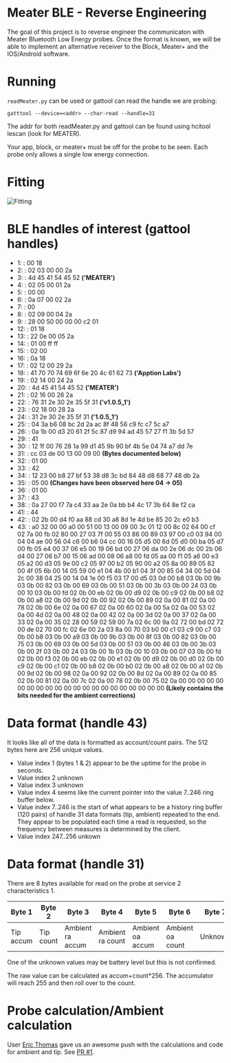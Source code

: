 # Meater BLE - Reverse Engineering
The goal of this project is to reverse engineer the communicaton with Meater Bluetooth Low Energy probes. Once the format is known, we will be able to implement an alternative receiver to the Block, Meater+ and the IOS/Android software.

# Running
`readMeater.py` can be used or gattool can read the handle we are probing:

`gatttool --device=<addr> --char-read --handle=31`

The addr for both readMeater.py and gattool can be found using hcitool lescan (look for MEATER).

Your app, block, or meater+ must be off for the probe to be seen. Each probe only allows a single low energy connection.

# Fitting
![Fitting](https://github.com/nathanfaber/meaterble/blob/master/initialFit.png?raw=true)

# BLE handles of interest (gattool handles)
* 1: : 00 18
* 2: : 02 03 00 00 2a
* 3: : 4d 45 41 54 45 52 **('MEATER')**
* 4: : 02 05 00 01 2a
* 5: : 00 00
* 6: : 0a 07 00 02 2a
* 7: : 00
* 8: : 02 09 00 04 2a
* 9: : 28 00 50 00 00 00 c2 01
* 12: : 01 18
* 13: : 22 0e 00 05 2a
* 14: : 01 00 ff ff
* 15: : 02 00
* 16: : 0a 18
* 17: : 02 12 00 29 2a
* 18: : 41 70 70 74 69 6f 6e 20 4c 61 62 73 **('Apption Labs')**
* 19: : 02 14 00 24 2a
* 20: : 4d 45 41 54 45 52 **('MEATER')**
* 21: : 02 16 00 26 2a
* 22: : 76 31 2e 30 2e 35 5f 31 **('v1.0.5_1')**
* 23: : 02 18 00 28 2a
* 24: : 31 2e 30 2e 35 5f 31 **('1.0.5_1')**
* 25: : 04 3a b6 08 bc 2d 2a ac 8f 48 56 c9 fc c7 5c a7
* 26: : 0a 1b 00 d3 20 61 2f 5c 87 d9 94 ad 45 57 27 f1 3b 5d 57
* 29: : 41
* 30: : 12 1f 00 76 28 1a 99 d1 45 9b 90 bf 4b 5e 04 74 a7 dd 7e
* 31: : cc 03 de 00 13 00 09 00 **(Bytes documented below)**
* 32: : 01 00
* 33: : 42
* 34: : 12 23 00 b8 27 bf 53 38 d8 3c bd 84 48 d8 68 77 48 db 2a
* 35: : 05 00 **(Changes have been observed here 04 -> 05)**
* 36: : 01 00
* 37: : 43
* 38: : 0a 27 00 f7 7a c4 33 aa 2e 0a bb b4 4c 17 3b 64 8e f2 ca
* 41: : 44
* 42: : 02 2b 00 d4 f0 aa 88 cd 30 a8 8d 1e 4d be 85 20 2c e0 b3
* 43: : a0 32 00 00 a0 00 51 00 13 00 09 00 3c 01 12 00 8c 02 64 00 cf 02 7a 00 fb 02 80 00 27 03 7f 00 55 03 86 00 89 03 97 00 c0 03 94 00 04 04 ae 00 56 04 c6 00 b6 04 cc 00 16 05 d5 00 6d 05 d0 00 ba 05 d7 00 fb 05 e4 00 37 06 e5 00 19 06 bd 00 27 06 da 00 2e 06 dc 00 2b 06 d4 00 27 06 b7 00 15 06 ad 00 08 06 a8 00 fd 05 aa 00 f1 05 a6 00 e3 05 a2 00 d3 05 9e 00 c2 05 97 00 b2 05 90 00 a2 05 8a 00 89 05 82 00 4f 05 6b 00 14 05 59 00 e1 04 4b 00 b1 04 3f 00 85 04 34 00 5d 04 2c 00 38 04 25 00 14 04 1e 00 f5 03 17 00 d5 03 0d 00 b8 03 0b 00 9b 03 0b 00 82 03 0b 00 69 03 0b 00 51 03 0b 00 3b 03 0b 00 24 03 0b 00 10 03 0b 00 fd 02 0b 00 eb 02 0b 00 d9 02 0b 00 c9 02 0b 00 b8 02 0b 00 a8 02 0b 00 9d 02 0b 00 92 02 0b 00 89 02 0a 00 81 02 0a 00 78 02 0b 00 6e 02 0a 00 67 02 0a 00 60 02 0a 00 5a 02 0a 00 53 02 0a 00 4d 02 0a 00 48 02 0a 00 42 02 0a 00 3d 02 0a 00 37 02 0a 00 33 02 0a 00 35 02 28 00 59 02 59 00 7a 02 6c 00 9a 02 72 00 bd 02 72 00 de 02 70 00 fc 02 6e 00 2a 03 8a 00 70 03 b0 00 c1 03 c9 00 c7 03 0b 00 b8 03 0b 00 a9 03 0b 00 9b 03 0b 00 8f 03 0b 00 82 03 0b 00 75 03 0b 00 69 03 0b 00 5d 03 0b 00 51 03 0b 00 46 03 0b 00 3b 03 0b 00 2f 03 0b 00 24 03 0b 00 1b 03 0b 00 10 03 0b 00 07 03 0b 00 fd 02 0b 00 f3 02 0b 00 eb 02 0b 00 e1 02 0b 00 d9 02 0b 00 d0 02 0b 00 c9 02 0b 00 c1 02 0b 00 b8 02 0b 00 b0 02 0b 00 a8 02 0b 00 a1 02 0b 00 9d 02 0b 00 98 02 0a 00 92 02 0b 00 8d 02 0a 00 89 02 0a 00 85 02 0b 00 81 02 0a 00 7c 02 0a 00 78 02 0b 00 75 02 0a 00 00 00 00 00 00 00 00 00 00 00 00 00 00 00 00 00 00 00 00 00 **(Likely contains the bits needed for the ambient corrections)**

# Data format (handle 43)
It looks like all of the data is formatted as account/count pairs. The 512 bytes here are 256 unique values.

* Value index 1 (bytes 1 & 2) appear to be the uptime for the probe in seconds.
* Value index 2 unknown
* Value index 3 unknown
* Value index 4 seems like the current pointer into the value 7..246 ring buffer below.
* Value index 7..246 is the start of what appears to be a history ring buffer (120 pairs) of handle 31 data formats (tip, ambient) repeated to the end. They appear to be populated each time a read is requested, so the frequency between measures is determined by the client.
* Value index 247..256 unkown


# Data format (handle 31)
There are 8 bytes available for read on the probe at service 2 characteristics 1.

| Byte 1  | Byte 2 | Byte 3  | Byte 4 | Byte 5  | Byte 6 | Byte 7 | Byte 8 |
| ------------- | ------------- | ------------- | ------------- | ------------- | ------------- | ------------- | ------------- |
| Tip accum  | Tip count  | Ambient ra accum  | Ambient ra count  | Ambient oa accum | Ambient oa count | Unknown | Unknown |

One of the unknown values may be battery level but this is not confirmed.

The raw value can be calculated as accum+count*256. The accumulator will reach 255 and then roll over to the count.

# Probe calculation/Ambient calculation
User [Eric Thomas]( https://github.com/b0naf1de/ ) gave us an awesome push with the calculations and code for ambient and tip.  See [PR #1]( https://github.com/nathanfaber/meaterble/pull/1 ).




